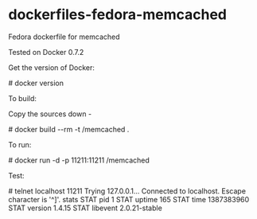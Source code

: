 dockerfiles-fedora-memcached
========================

Fedora dockerfile for memcached

Tested on Docker 0.7.2

Get the version of Docker:

\# docker version

To build:

Copy the sources down -

\# docker build --rm -t <username>/memcached .

To run:

\# docker run -d -p 11211:11211 <username>/memcached

Test:

\# telnet localhost 11211
Trying 127.0.0.1...
Connected to localhost.
Escape character is '^]'.
stats
STAT pid 1
STAT uptime 165
STAT time 1387383960
STAT version 1.4.15
STAT libevent 2.0.21-stable
<snip>

